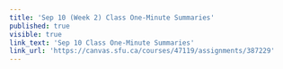 ```yaml
---
title: 'Sep 10 (Week 2) Class One-Minute Summaries'
published: true
visible: true
link_text: 'Sep 10 Class One-Minute Summaries'
link_url: 'https://canvas.sfu.ca/courses/47119/assignments/387229'
---
```

